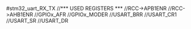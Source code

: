 #stm32_uart_RX_TX
//*** USED REGISTERS ***
//RCC->APB1ENR
//RCC->AHB1ENR
//GPIOx_AFR
//GPIOx_MODER
//USART_BRR
//USART_CR1
//USART_SR
//USART_DR

